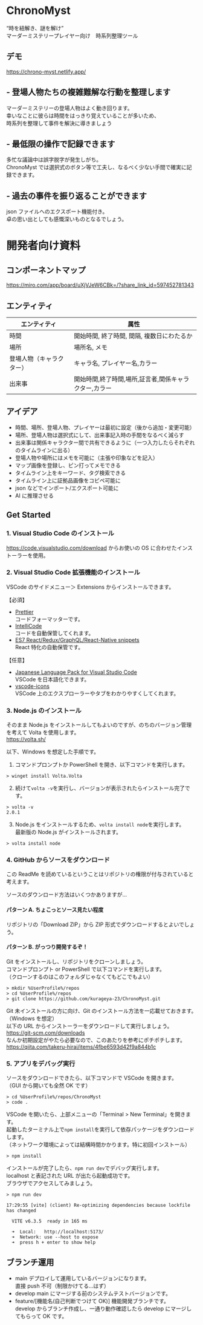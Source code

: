 # ChronoMyst

“時を紐解き、謎を解け”  
マーダーミステリープレイヤー向け　時系列整理ツール

## デモ

https://chrono-myst.netlify.app/

## - 登場人物たちの複雑難解な行動を整理します

マーダーミステリーの登場人物はよく動き回ります。  
幸いなことに彼らは時間をはっきり覚えていることが多いため、  
時系列を整理して事件を解決に導きましょう

## - 最低限の操作で記録できます

多忙な議論中は誤字脱字が発生しがち。  
ChronoMyst では選択式のボタン等で工夫し、なるべく少ない手間で確実に記録できます。

## - 過去の事件を振り返ることができます

json ファイルへのエクスポート機能付き。  
卓の思い出としても感慨深いものとなるでしょう。

# 開発者向け資料

## コンポーネントマップ

https://miro.com/app/board/uXjVJeW6CBk=/?share_link_id=597452781343

## エンティティ

| エンティティ             | 属性                                                  |
| ------------------------ | ----------------------------------------------------- |
| 時間                     | 開始時間, 終了時間, 間隔, 複数日にわたるか            |
| 場所                     | 場所名, メモ                                          |
| 登場人物（キャラクター） | キャラ名, プレイヤー名,カラー                         |
| 出来事                   | 開始時間,終了時間,場所,証言者,関係キャラクター,カラー |

## アイデア

- 時間、場所、登場人物、プレイヤーは最初に設定（後から追加・変更可能）
- 場所、登場人物は選択式にして、出来事記入時の手間をなるべく減らす
- 出来事は関係キャラクター間で共有できるように（一つ入力したらそれぞれのタイムラインに出る）
- 登場人物や場所にはメモを可能に（主張や印象などを記入）
- マップ画像を登録し、ピン打ってメモできる
- タイムライン上をキーワード、タグ検索できる
- タイムライン上に証拠品画像をコピペ可能に
- json などでインポート/エクスポート可能に
- AI に推理させる

## Get Started

### 1. Visual Studio Code のインストール

https://code.visualstudio.com/download からお使いの OS に合わせたインストーラーを使用。

### 2. Visual Studio Code 拡張機能のインストール

VSCode のサイドメニュー＞ Extensions からインストールできます。

【必須】

- [Prettier](https://marketplace.visualstudio.com/items?itemName=esbenp.prettier-vscode)  
  コードフォーマッターです。
- [IntelliCode](https://marketplace.visualstudio.com/items?itemName=VisualStudioExptTeam.vscodeintellicode)  
  コードを自動保管してくれます。
- [ES7 React/Redux/GraphQL/React-Native snippets](https://marketplace.visualstudio.com/items?itemName=rodrigovallades.es7-react-js-snippets)  
  React 特化の自動保管です。

【任意】

- [Japanese Language Pack for Visual Studio Code](https://marketplace.visualstudio.com/items?itemName=MS-CEINTL.vscode-language-pack-ja)  
  VSCode を日本語化できます。
- [vscode-icons](https://marketplace.visualstudio.com/items?itemName=vscode-icons-team.vscode-icons)  
  VSCode 上のエクスプローラーやタブをわかりやすくしてくれます。

### 3. Node.js のインストール

そのまま Node.js をインストールしてもよいのですが、のちのバージョン管理を考えて Volta を使用します。  
https://volta.sh/

以下、Windows を想定した手順です。

1. コマンドプロンプトか PowerShell を開き、以下コマンドを実行します。

```
> winget install Volta.Volta
```

2. 続けて`volta -v`を実行し、バージョンが表示されたらインストール完了です。

```
> volta -v
2.0.1
```

3. Node.js をインストールするため、`volta install node`を実行します。  
   最新版の Node.js がインストールされます。

```
> volta install node
```

### 4. GitHub からソースをダウンロード

この ReadMe を読めているということはリポジトリの権限が付与されていると考えます。

ソースのダウンロード方法はいくつかありますが...

#### パターン A. ちょこっとソース見たい程度

リポジトリの「Download ZIP」から ZIP 形式でダウンロードするとよいでしょう。

#### パターン B. がっつり開発するぞ！

Git をインストールし、リポジトリをクローンしましょう。  
コマンドプロンプト or PowerShell で以下コマンドを実行します。  
（クローンするのはこのフォルダじゃなくてもどこでもよい）

```
> mkdir %UserProfile%/repos
> cd %UserProfile%/repos
> git clone https://github.com/kurageya-23/ChronoMyst.git
```

Git 未インストールの方に向け、Git のインストール方法を一応載せておきます。  
（Windows を想定）  
以下の URL からインストーラーをダウンロードして実行しましょう。  
https://git-scm.com/downloads  
なんか初期設定がやたら必要なので、このあたりを参考にポチポチします。  
https://qiita.com/takeru-hirai/items/4fbe6593d42f9a844b1c

### 5. アプリをデバッグ実行

ソースをダウンロードできたら、以下コマンドで VSCode を開きます。  
（GUI から開いても全然 OK です）

```
> cd %UserProfile%/repos/ChronoMyst
> code .
```

VSCode を開いたら、上部メニューの「Terminal > New Terminal」を開きます。  
起動したターミナル上で`npm install`を実行して依存パッケージをダウンロードします。  
（ネットワーク環境によっては結構時間かかります。特に初回インストール）

```
> npm install
```

インストールが完了したら、`npm run dev`でデバッグ実行します。  
localhost と表記された URL が出たら起動成功です。  
ブラウザでアクセスしてみましょう。

```
> npm run dev

17:29:55 [vite] (client) Re-optimizing dependencies because lockfile has changed

  VITE v6.3.5  ready in 165 ms

  ➜  Local:   http://localhost:5173/
  ➜  Network: use --host to expose
  ➜  press h + enter to show help
```

## ブランチ運用

- main
  デプロイして運用しているバージョンになります。  
  直接 push 不可（制限かけてる...はず）
- develop
  main にマージする前のシステムテストバージョンです。
- feature/[機能名(自己判断でつけて OK)]
  機能開発ブランチです。  
  develop からブランチ作成し、一通り動作確認したら develop にマージしてもらって OK です。
